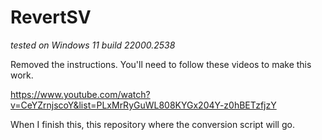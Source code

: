 # RevertSV
*tested on Windows 11 build 22000.2538*

Removed the instructions. You'll need to follow these videos to make this work.

https://www.youtube.com/watch?v=CeYZrnjscoY&list=PLxMrRyGuWL808KYGx204Y-z0hBETzfjzY

When I finish this, this repository where the conversion script will go.



